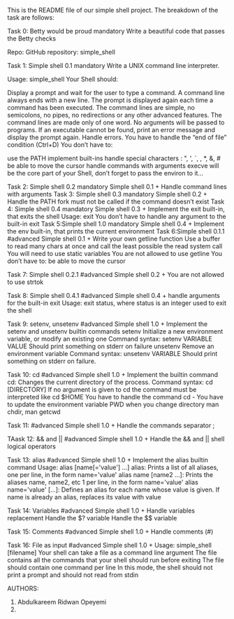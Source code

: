 This is the README file of our simple shell project. The breakdown of the task are follows:

Task 0: 
    Betty would be proud mandatory Write a beautiful code that passes the Betty checks

Repo: GitHub repository: simple_shell

Task 1: Simple shell 0.1 mandatory Write a UNIX command line interpreter.

Usage: simple_shell Your Shell should:

Display a prompt and wait for the user to type a command. A command line always ends with a new line. The prompt is displayed again each time a command has been executed. The command lines are simple, no semicolons, no pipes, no redirections or any other advanced features. The command lines are made only of one word. No arguments will be passed to programs. If an executable cannot be found, print an error message and display the prompt again. Handle errors. You have to handle the “end of file” condition (Ctrl+D) You don’t have to:

use the PATH implement built-ins handle special characters : ", ', `, , *, &, # be able to move the cursor handle commands with arguments execve will be the core part of your Shell, don’t forget to pass the environ to it…

Task 2: Simple shell 0.2 mandatory Simple shell 0.1 + Handle command lines with arguments
Task 3: Simple shell 0.3 mandatory Simple shell 0.2 +   Handle the PATH fork must not be called if the command doesn’t exist
Task 4: Simple shell 0.4 mandatory Simple shell 0.3 +  Implement the exit built-in, that exits the shell Usage: exit You don’t have to handle any argument to the built-in exit
Task 5:Simple shell 1.0 mandatory Simple shell 0.4 + Implement the env built-in, that prints the current environment
Task 6:Simple shell 0.1.1 #advanced Simple shell 0.1 +
Write your own getline function Use a buffer to read many chars at once and call the least possible the read system call You will need to use static variables You are not allowed to use getline You don’t have to: be able to move the cursor

Task 7: Simple shell 0.2.1 #advanced Simple shell 0.2 + You are not allowed to use strtok

Task 8: Simple shell 0.4.1 #advanced Simple shell 0.4 + handle arguments for the built-in exit Usage: exit status, where status is an integer used to exit the shell

Task 9: setenv, unsetenv #advanced Simple shell 1.0 + Implement the setenv and unsetenv builtin commands setenv Initialize a new environment variable, or modify an existing one Command syntax: setenv VARIABLE VALUE Should print something on stderr on failure unsetenv Remove an environment variable Command syntax: unsetenv VARIABLE Should print something on stderr on failure.

Task 10:  cd #advanced Simple shell 1.0 + Implement the builtin command cd: Changes the current directory of the process. Command syntax: cd [DIRECTORY] If no argument is given to cd the command must be interpreted like cd $HOME You have to handle the command cd - You have to update the environment variable PWD when you change directory man chdir, man getcwd

Task 11: #advanced Simple shell 1.0 + Handle the commands separator ;

TAask 12: && and || #advanced Simple shell 1.0 + Handle the && and || shell logical operators

Task 13: alias #advanced Simple shell 1.0 + Implement the alias builtin command Usage: alias [name[='value'] ...] alias: Prints a list of all aliases, one per line, in the form name='value' alias name [name2 ...]: Prints the aliases name, name2, etc 1 per line, in the form name='value' alias name='value' [...]: Defines an alias for each name whose value is given. If name is already an alias, replaces its value with value

Task 14: Variables #advanced Simple shell 1.0 + Handle variables replacement Handle the $? variable Handle the $$ variable

Task 15: Comments #advanced Simple shell 1.0 + Handle comments (#)

Task 16: File as input #advanced Simple shell 1.0 + Usage: simple_shell [filename] Your shell can take a file as a command line argument The file contains all the commands that your shell should run before exiting The file should contain one command per line In this mode, the shell should not print a prompt and should not read from stdin



AUTHORS:
1. Abdulkareem Ridwan Opeyemi
2.
